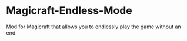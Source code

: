# Magicraft-Endless-Mode
Mod for Magicraft that allows you to endlessly play the game without an end.
